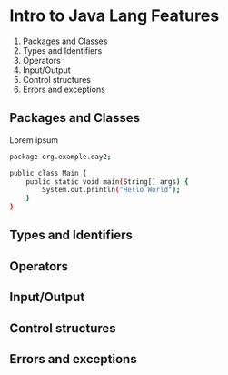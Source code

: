 # Intro to Java Lang Features

1. Packages and Classes
2. Types and Identifiers
3. Operators
4. Input/Output
5. Control structures
6. Errors and exceptions



## Packages and Classes

Lorem ipsum

```bash
package org.example.day2;

public class Main {
    public static void main(String[] args) {
        System.out.println("Hello World");
    }
}
```


## Types and Identifiers
## Operators
## Input/Output
## Control structures
## Errors and exceptions